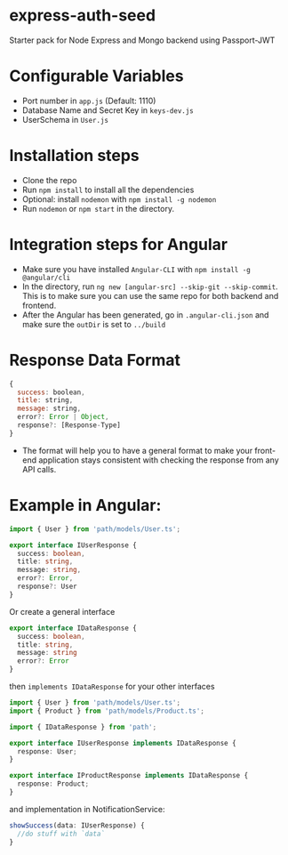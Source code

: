 # express-auth-seed
Starter pack for Node Express and Mongo backend using Passport-JWT

# Configurable Variables
- Port number in `app.js` (Default: 1110)
- Database Name and Secret Key in `keys-dev.js`
- UserSchema in `User.js`

# Installation steps
- Clone the repo
- Run `npm install` to install all the dependencies
- Optional: install `nodemon` with `npm install -g nodemon` 
- Run `nodemon` or `npm start` in the directory. 

# Integration steps for Angular
- Make sure you have installed `Angular-CLI` with `npm install -g @angular/cli`
- In the directory, run `ng new [angular-src] --skip-git --skip-commit`. This is to make sure you can use the same repo for both backend and frontend.
- After the Angular has been generated, go in `.angular-cli.json` and make sure the `outDir` is set to `../build`

# Response Data Format
```js
{
  success: boolean,
  title: string,
  message: string,
  error?: Error | Object,
  response?: [Response-Type]
}
```
- The format will help you to have a general format to make your front-end application stays consistent with checking the response from any API calls. 

# Example in Angular:
```ts
import { User } from 'path/models/User.ts';

export interface IUserResponse {
  success: boolean,
  title: string,
  message: string,
  error?: Error,
  response?: User
}
```

Or create a general interface 
```ts
export interface IDataResponse {
  success: boolean,
  title: string,
  message: string
  error?: Error
}
```

then `implements IDataResponse` for your other interfaces 
```ts
import { User } from 'path/models/User.ts';
import { Product } from 'path/models/Product.ts';

import { IDataResponse } from 'path';

export interface IUserResponse implements IDataResponse {
  response: User;
}

export interface IProductResponse implements IDataResponse {
  response: Product;
}
```

and implementation in NotificationService: 
```ts
showSuccess(data: IUserResponse) {
  //do stuff with `data`
}
```
